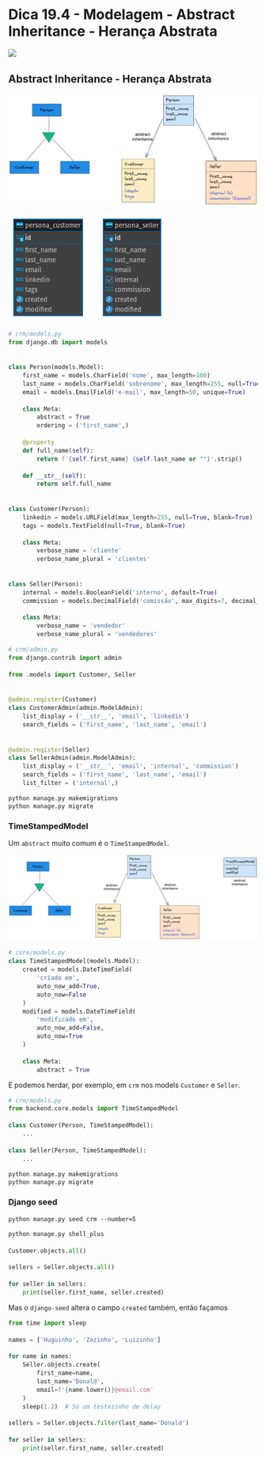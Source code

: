 # Dica 19.4 - Modelagem - Abstract Inheritance - Herança Abstrata

<a href="https://youtu.be/0o-Zy1TgI0E">
    <img src="../.gitbook/assets/youtube.png">
</a>


## Abstract Inheritance - Herança Abstrata

![](../.gitbook/assets/10_abstract.png)

![](../.gitbook/assets/10_abstract_er.png)


```python
# crm/models.py
from django.db import models


class Person(models.Model):
    first_name = models.CharField('nome', max_length=100)
    last_name = models.CharField('sobrenome', max_length=255, null=True, blank=True)  # noqa E501
    email = models.EmailField('e-mail', max_length=50, unique=True)

    class Meta:
        abstract = True
        ordering = ('first_name',)

    @property
    def full_name(self):
        return f'{self.first_name} {self.last_name or ""}'.strip()

    def __str__(self):
        return self.full_name


class Customer(Person):
    linkedin = models.URLField(max_length=255, null=True, blank=True)
    tags = models.TextField(null=True, blank=True)

    class Meta:
        verbose_name = 'cliente'
        verbose_name_plural = 'clientes'


class Seller(Person):
    internal = models.BooleanField('interno', default=True)
    commission = models.DecimalField('comissão', max_digits=7, decimal_places=2, default=0)  # noqa E501

    class Meta:
        verbose_name = 'vendedor'
        verbose_name_plural = 'vendedores'

```

```python
# crm/admin.py
from django.contrib import admin

from .models import Customer, Seller


@admin.register(Customer)
class CustomerAdmin(admin.ModelAdmin):
    list_display = ('__str__', 'email', 'linkedin')
    search_fields = ('first_name', 'last_name', 'email')


@admin.register(Seller)
class SellerAdmin(admin.ModelAdmin):
    list_display = ('__str__', 'email', 'internal', 'commission')
    search_fields = ('first_name', 'last_name', 'email')
    list_filter = ('internal',)

```


```
python manage.py makemigrations
python manage.py migrate
```

### TimeStampedModel

Um `abstract` muito comum é o `TimeStampedModel`.

![](../.gitbook/assets/11_timestampedmodel.png)


```python
# core/models.py
class TimeStampedModel(models.Model):
    created = models.DateTimeField(
        'criado em',
        auto_now_add=True,
        auto_now=False
    )
    modified = models.DateTimeField(
        'modificado em',
        auto_now_add=False,
        auto_now=True
    )

    class Meta:
        abstract = True
```

E podemos herdar, por exemplo, em `crm` nos models `Customer` e `Seller`.

```python
# crm/models.py
from backend.core.models import TimeStampedModel

class Customer(Person, TimeStampedModel):
    ...

class Seller(Person, TimeStampedModel):
    ...

```


```
python manage.py makemigrations
python manage.py migrate
```

### Django seed

```
python manage.py seed crm --number=5
```

```python
python manage.py shell_plus

Customer.objects.all()

sellers = Seller.objects.all()

for seller in sellers:
    print(seller.first_name, seller.created)
```

Mas o `django-seed` altera o campo `created` também, então façamos

```python
from time import sleep

names = ['Huguinho', 'Zezinho', 'Luizinho']

for name in names:
    Seller.objects.create(
        first_name=name,
        last_name='Donald',
        email=f'{name.lower()}@email.com'
    )
    sleep(1.2)  # Só um testezinho de delay

sellers = Seller.objects.filter(last_name='Donald')

for seller in sellers:
    print(seller.first_name, seller.created)

```
